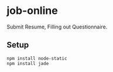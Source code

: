 job-online
==========

Submit Resume, Filling out Questionnaire.

## Setup

```
npm install node-static
npm install jade
```



